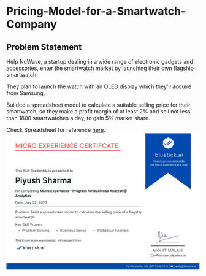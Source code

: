 # Pricing-Model-for-a-Smartwatch-Company

## Problem Statement
Help NuWave, a startup dealing in a wide range of electronic gadgets and accessories, enter the smartwatch market by launching their own flagship smartwatch.

They plan to launch the watch with an OLED display which they'll acquire from Samsung.

Builded a spreadsheet model to calculate a suitable selling price for their smartwatch, so they make a profit margin of at least 2% and sell not less than 1800 smartwatches a day, to gain 5% market share.

Check Spreadsheet for reference [here](https://github.com/piyush0920/Pricing-Model-for-a-Smartwatch-Company/blob/main/pricing_model.xlsx).
![](https://github.com/piyush0920/Pricing-Model-for-a-Smartwatch-Company/blob/main/Certificate.jpg)
